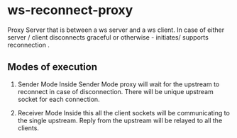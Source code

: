 # ws-reconnect-proxy
Proxy Server that is between a ws server and a ws client. In case of either server / client disconnects graceful or otherwise - initiates/ supports reconnection . 

## Modes of execution

1. Sender Mode
Inside Sender Mode proxy will wait for the upstream to reconnect in case of
disconnection. There will be unique upstream socket for each connection.

2. Receiver Mode
Inside this all the client sockets will be communicating to the single upstream.
Reply from the upstream will be relayed to all the clients.

